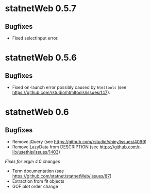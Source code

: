 # statnetWeb 0.5.7

## Bugfixes

* Fixed selectInput error.


# statnetWeb 0.5.6

## Bugfixes

* Fixed on-launch error possibly caused by `htmltools` (see https://github.com/rstudio/htmltools/issues/147).

# statnetWeb 0.6

## Bugfixes

* Remove jQuery (see https://github.com/rstudio/shiny/issues/4099)
* Remove LazyData from DESCRIPTION (see https://github.com/r-lib/usethis/issues/1403)


*Fixes for ergm 4.0 changes*  
* Term documentation (see https://github.com/statnet/statnetWeb/issues/87)
* Extraction from fit objects
* GOF plot order change
